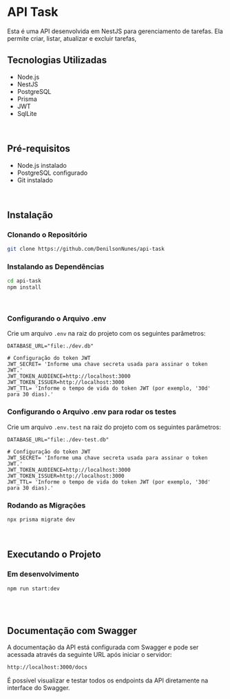 # API Task

Esta é uma API desenvolvida em NestJS para gerenciamento de tarefas. Ela permite criar, listar, atualizar e excluir tarefas,

## Tecnologias Utilizadas

- Node.js
- NestJS
- PostgreSQL
- Prisma
- JWT
- SqlLite
  
<br/>

## Pré-requisitos

- Node.js instalado
- PostgreSQL configurado
- Git instalado
  
<br/>

## Instalação

### Clonando o Repositório

```bash
git clone https://github.com/DenilsonNunes/api-task
```
### Instalando as Dependências

```bash
cd api-task
npm install
```

<br/>

### Configurando o Arquivo .env

Crie um arquivo `.env` na raiz do projeto com os seguintes parâmetros:

```env
DATABASE_URL="file:./dev.db"

# Configuração do token JWT
JWT_SECRET= 'Informe uma chave secreta usada para assinar o token JWT.'
JWT_TOKEN_AUDIENCE=http://localhost:3000
JWT_TOKEN_ISSUER=http://localhost:3000
JWT_TTL= 'Informe o tempo de vida do token JWT (por exemplo, '30d' para 30 dias).'
```

### Configurando o Arquivo .env para rodar os testes

Crie um arquivo `.env.test` na raiz do projeto com os seguintes parâmetros:

```env
DATABASE_URL="file:./dev-test.db"

# Configuração do token JWT
JWT_SECRET= 'Informe uma chave secreta usada para assinar o token JWT.'
JWT_TOKEN_AUDIENCE=http://localhost:3000
JWT_TOKEN_ISSUER=http://localhost:3000
JWT_TTL= 'Informe o tempo de vida do token JWT (por exemplo, '30d' para 30 dias).'
```

### Rodando as Migrações

```bash
npx prisma migrate dev
```
<br/>

## Executando o Projeto

### Em desenvolvimento

```bash
npm run start:dev
```
<br/>
<br/>

## Documentação com Swagger

A documentação da API está configurada com Swagger e pode ser acessada através da seguinte URL após iniciar o servidor:

```bash
http://localhost:3000/docs
```

É possível visualizar e testar todos os endpoints da API diretamente na interface do Swagger.
